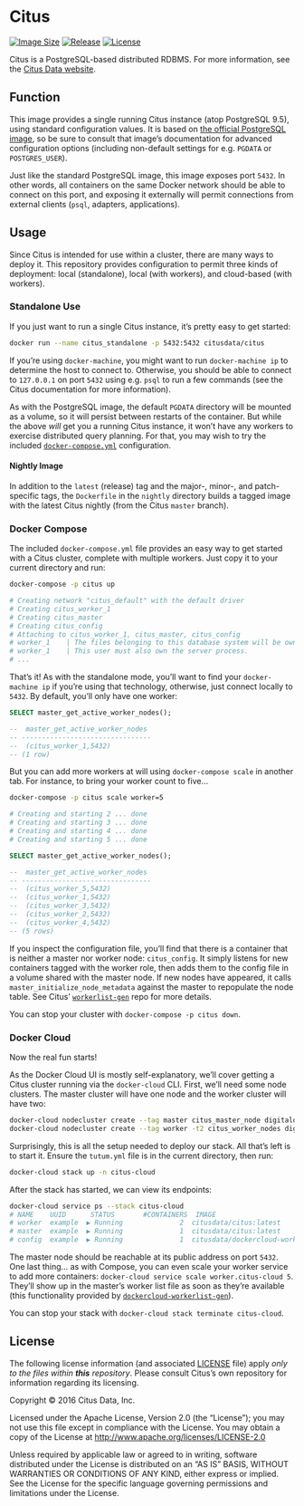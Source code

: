 # Citus

[![Image Size](https://img.shields.io/imagelayers/image-size/citusdata/citus/latest.svg)][image size]
[![Release](https://img.shields.io/github/release/citusdata/docker.svg)][release]
[![License](https://img.shields.io/github/license/citusdata/docker.svg)][license]

Citus is a PostgreSQL-based distributed RDBMS. For more information, see the [Citus Data website][citus data].

## Function

This image provides a single running Citus instance (atop PostgreSQL 9.5), using standard configuration values. It is based on [the official PostgreSQL image][docker-postgres], so be sure to consult that image’s documentation for advanced configuration options (including non-default settings for e.g. `PGDATA` or `POSTGRES_USER`).

Just like the standard PostgreSQL image, this image exposes port `5432`. In other words, all containers on the same Docker network should be able to connect on this port, and exposing it externally will permit connections from external clients (`psql`, adapters, applications).

## Usage

Since Citus is intended for use within a cluster, there are many ways to deploy it. This repository provides configuration to permit three kinds of deployment: local (standalone), local (with workers), and cloud-based (with workers).

### Standalone Use

If you just want to run a single Citus instance, it’s pretty easy to get started:

```bash
docker run --name citus_standalone -p 5432:5432 citusdata/citus
```

If you’re using `docker-machine`, you might want to run `docker-machine ip` to determine the host to connect to. Otherwise, you should be able to connect to `127.0.0.1` on port `5432` using e.g. `psql` to run a few commands (see the Citus documentation for more information).

As with the PostgreSQL image, the default `PGDATA` directory will be mounted as a volume, so it will persist between restarts of the container. But while the above _will_ get you a running Citus instance, it won’t have any workers to exercise distributed query planning. For that, you may wish to try the included [`docker-compose.yml`][compose-config] configuration.

#### Nightly Image

In addition to the `latest` (release) tag and the major-, minor-, and patch-specific tags, the `Dockerfile` in the `nightly` directory builds a tagged image with the latest Citus nightly (from the Citus `master` branch).

### Docker Compose

The included `docker-compose.yml` file provides an easy way to get started with a Citus cluster, complete with multiple workers. Just copy it to your current directory and run:

```bash
docker-compose -p citus up

# Creating network "citus_default" with the default driver
# Creating citus_worker_1
# Creating citus_master
# Creating citus_config
# Attaching to citus_worker_1, citus_master, citus_config
# worker_1    | The files belonging to this database system will be owned by user "postgres".
# worker_1    | This user must also own the server process.
# ...
```

That’s it! As with the standalone mode, you’ll want to find your `docker-machine ip` if you’re using that technology, otherwise, just connect locally to `5432`. By default, you’ll only have one worker:

```sql
SELECT master_get_active_worker_nodes();

--  master_get_active_worker_nodes
-- --------------------------------
--  (citus_worker_1,5432)
-- (1 row)
```

But you can add more workers at will using `docker-compose scale` in another tab. For instance, to bring your worker count to five…

```bash
docker-compose -p citus scale worker=5

# Creating and starting 2 ... done
# Creating and starting 3 ... done
# Creating and starting 4 ... done
# Creating and starting 5 ... done
```

```sql
SELECT master_get_active_worker_nodes();

--  master_get_active_worker_nodes
-- --------------------------------
--  (citus_worker_5,5432)
--  (citus_worker_1,5432)
--  (citus_worker_3,5432)
--  (citus_worker_2,5432)
--  (citus_worker_4,5432)
-- (5 rows)
```

If you inspect the configuration file, you’ll find that there is a container that is neither a master nor worker node: `citus_config`. It simply listens for new containers tagged with the worker role, then adds them to the config file in a volume shared with the master node. If new nodes have appeared, it calls `master_initialize_node_metadata` against the master to repopulate the node table. See Citus’ [`workerlist-gen`][workerlist-gen] repo for more details.

You can stop your cluster with `docker-compose -p citus down`.

### Docker Cloud

Now the real fun starts!

As the Docker Cloud UI is mostly self-explanatory, we’ll cover getting a Citus cluster running via the `docker-cloud` CLI. First, we’ll need some node clusters. The master cluster will have one node and the worker cluster will have two:

```bash
docker-cloud nodecluster create --tag master citus_master_node digitalocean nyc1 2gb
docker-cloud nodecluster create --tag worker -t2 citus_worker_nodes digitalocean nyc1 1gb
```

Surprisingly, this is all the setup needed to deploy our stack. All that’s left is to start it. Ensure the `tutum.yml` file is in the current directory, then run:

```bash
docker-cloud stack up -n citus-cloud
```

After the stack has started, we can view its endpoints:

```bash
docker-cloud service ps --stack citus-cloud
# NAME    UUID      STATUS       #CONTAINERS  IMAGE                                        DEPLOYED       PUBLIC DNS                                    STACK
# worker  example  ▶ Running              2  citusdata/citus:latest                       2 minutes ago  worker.citus-cloud.examples.svc.dockerapp.io  citus-cloud
# master  example  ▶ Running              1  citusdata/citus:latest                       2 minutes ago  master.citus-cloud.examples.svc.dockerapp.io  citus-cloud
# config  example  ▶ Running              1  citusdata/dockercloud-workerlist-gen:latest  1 minute ago   config.citus-cloud.examples.svc.dockerapp.io  citus-cloud
```

The master node should be reachable at its public address on port `5432`. One last thing… as with Compose, you can even scale your worker service to add more containers: `docker-cloud service scale worker.citus-cloud 5`. They’ll show up in the master’s worker list file as soon as they’re available (this functionality provided by [`dockercloud-workerlist-gen`][dockercloud-workerlist-gen]).

You can stop your stack with `docker-cloud stack terminate citus-cloud`.

## License

The following license information (and associated [LICENSE][license] file) apply _only to the files within **this** repository_. Please consult Citus’s own repository for information regarding its licensing.

Copyright © 2016 Citus Data, Inc.

Licensed under the Apache License, Version 2.0 (the “License”); you may not use this file except in compliance with the License. You may obtain a copy of the License at http://www.apache.org/licenses/LICENSE-2.0

Unless required by applicable law or agreed to in writing, software distributed under the License is distributed on an “AS IS” BASIS, WITHOUT WARRANTIES OR CONDITIONS OF ANY KIND, either express or implied. See the License for the specific language governing permissions and limitations under the License.

[image size]: https://imagelayers.io/?images=citusdata%2Fcitus:latest
[release]: https://github.com/citusdata/docker/releases/latest
[license]: LICENSE
[citus data]: https://www.citusdata.com
[docker-postgres]: https://hub.docker.com/_/postgres/
[compose-config]: docker-compose.yml
[workerlist-gen]: https://github.com/citusdata/workerlist-gen
[dockercloud-workerlist-gen]: https://github.com/citusdata/dockercloud-workerlist-gen

